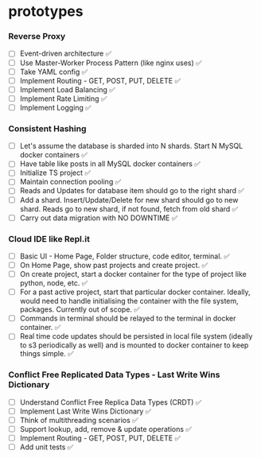 # prototypes

### Reverse Proxy
- [ ] Event-driven architecture ✅
- [ ] Use Master-Worker Process Pattern (like nginx uses) ✅
- [ ] Take YAML config ✅
- [ ] Implement Routing - GET, POST, PUT, DELETE ✅
- [ ] Implement Load Balancing ✅
- [ ] Implement Rate Limiting ✅
- [ ] Implement Logging ✅

### Consistent Hashing
- [ ] Let's assume the database is sharded into N shards. Start N MySQL docker containers ✅
- [ ] Have table like posts in all MySQL docker containers ✅
- [ ] Initialize TS project ✅
- [ ] Maintain connection pooling ✅
- [ ] Reads and Updates for database item should go to the right shard ✅
- [ ] Add a shard. Insert/Update/Delete for new shard should go to new shard. Reads go to new shard, if not found, fetch from old shard ✅
- [ ] Carry out data migration with NO DOWNTIME ✅

### Cloud IDE like Repl.it
- [ ] Basic UI - Home Page, Folder structure, code editor, terminal. ✅
- [ ] On Home Page, show past projects and create project. ✅
- [ ] On create project, start a docker container for the type of project like python, node, etc. ✅
- [ ] For a past active project, start that particular docker container. Ideally, would need to handle initialising the container with the file system, packages. Currently out of scope. ✅
- [ ] Commands in terminal should be relayed to the terminal in docker container. ✅
- [ ] Real time code updates should be persisted in local file system (ideally to s3 periodically as well) and is mounted to docker container to keep things simple. ✅

### Conflict Free Replicated Data Types - Last Write Wins Dictionary
- [ ] Understand Conflict Free Replica Data Types (CRDT) ✅
- [ ] Implement Last Write Wins Dictionary ✅
- [ ] Think of multithreading scenarios ✅
- [ ] Support lookup, add, remove & update operations ✅
- [ ] Implement Routing - GET, POST, PUT, DELETE ✅
- [ ] Add unit tests ✅
